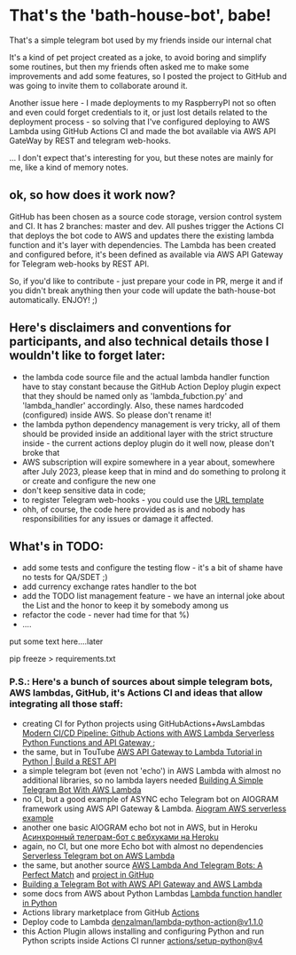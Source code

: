 # That's the 'bath-house-bot', babe!

That's a simple telegram bot used by my friends inside our internal chat

It's a kind of pet project created as a joke, to avoid boring and simplify some routines, but then my friends often asked me to make some improvements and add some features, so I posted the project to GitHub and was going to invite them to collaborate around it.

Another issue here - I made deployments to my RaspberryPI not so often and even could forget credentials to it, or just lost details related to the deployment process - so solving that I've configured deploying to AWS Lambda using GitHub Actions CI and made the bot available via AWS API GateWay by REST and telegram web-hooks.

... I don't expect that's interesting for you, but these notes are mainly for me, like a kind of memory notes.

## ok, so how does it work now?

GitHub has been chosen as a source code storage, version control system and CI.
It has 2 branches: master and dev.
All pushes trigger the Actions CI that deploys the bot code to AWS and updates there the existing lambda function and it's layer with dependencies.
The Lambda has been created and configured before, it's been defined as available via AWS API Gateway for Telegram web-hooks by REST API.

So, if you'd like to contribute - just prepare your code in PR, merge it and if you didn't break anything then your code will update the bath-house-bot automatically. ENJOY! ;)

## Here's disclaimers and conventions for participants, and also technical details those I wouldn't like to forget later:

- the lambda code source file and the actual lambda handler function have to stay constant because the GitHub Action Deploy plugin expect that they should be named only as 'lambda_fubction.py' and 'lambda_handler' accordingly. Also, these names hardcoded (configured) inside AWS. So please don't rename it!
- the lambda python dependency management is very tricky, all of them should be provided inside an additional layer with the strict structure inside - the current actions deploy plugin do it well now, please don't broke that
- AWS subscription will expire somewhere in a year about, somewhere after July 2023, please keep that in mind and do something to prolong it or create and configure the new one
- don't keep sensitive data in code;
- to register Telegram web-hooks - you could use the [URL template](https://api.telegram.org/bot{your_bot_api_token}/setWebhook?url={your_api_gateway_url})
- ohh, of course, the code here provided as is and nobody has responsibilities for any issues or damage it affected.

## What's in TODO:

- add some tests and configure the testing flow - it's a bit of shame have no tests for QA/SDET ;)
- add currency exchange rates handler to the bot
- add the TODO list management feature - we have an internal joke about the List and the honor to keep it by somebody among us
- refactor the code - never had time for that %)
- ....

put some text here....later

pip freeze > requirements.txt


### P.S.: Here's a bunch of sources about simple telegram bots, AWS lambdas, GitHub, it's Actions CI and ideas that allow integrating all those staff:
- creating CI for Python projects using GitHubActions+AwsLambdas [Modern CI/CD Pipeline: Github Actions with AWS Lambda Serverless Python Functions and API Gateway
](https://towardsdatascience.com/modern-ci-cd-pipeline-git-actions-with-aws-lambda-serverless-python-functions-and-api-gateway-9ef20b3ef64a);
- the same, but in TouTube [AWS API Gateway to Lambda Tutorial in Python | Build a REST API](https://www.youtube.com/watch?v=uFsaiEhr1zs)
- a simple telegram bot (even not 'echo') in AWS Lambda with almost no additional libraries, so no lambda layers needed [Building A Simple Telegram Bot With AWS Lambda](https://medium.com/@toanphatdang/building-a-simple-telegram-bot-with-aws-lambda-c3143e596b3b)
- no CI, but a good example of ASYNC echo Telegram bot on AIOGRAM framework using AWS API Gateway & Lambda. [Aiogram AWS serverless example](https://github.com/DavisDmitry/aiogram-aws-serverless-example)
- another one basic AIOGRAM echo bot not in AWS, but in Heroku [Асинхронный телеграм-бот с вебхуками на Heroku](https://habr.com/ru/post/655965/)  
- again, no CI, but one more Echo bot with almost no dependencies [Serverless Telegram bot on AWS Lambda](https://medium.com/hackernoon/serverless-telegram-bot-on-aws-lambda-851204d4236c)
- the same, but another source [AWS Lambda And Telegram Bots: A Perfect Match](https://smyachenkov.com/posts/aws-lambda-telegram/) and [project in GitHup](https://github.com/smyachenkov/telegram-echo-bot-aws/blob/master/lambda_function.py)
- [Building a Telegram Bot with AWS API Gateway and AWS Lambda](https://chatbotslife.com/building-a-telegram-bot-with-aws-api-gateway-and-aws-lambda-21ef3239a053)
- some docs from AWS about Python Lambdas [Lambda function handler in Python](https://docs.aws.amazon.com/lambda/latest/dg/python-handler.html)
- Actions library marketplace from GitHub [Actions](https://github.com/marketplace?type=actions&query=lambda+)
- Deploy code to Lambda [denzalman/lambda-python-action@v1.1.0](https://github.com/marketplace/actions/aws-lambda-python-deploy)
- this Action Plugin allows installing and configuring Python and run Python scripts inside Actions CI runner [actions/setup-python@v4](https://github.com/marketplace/actions/setup-python)
